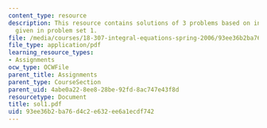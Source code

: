 ```yaml
---
content_type: resource
description: This resource contains solutions of 3 problems based on integral equations
  given in problem set 1.
file: /media/courses/18-307-integral-equations-spring-2006/93ee36b2ba76d4c2e632ee6a1ecdf742_sol1.pdf
file_type: application/pdf
learning_resource_types:
- Assignments
ocw_type: OCWFile
parent_title: Assignments
parent_type: CourseSection
parent_uid: 4abe0a22-8ee8-28be-92fd-8ac747e43f8d
resourcetype: Document
title: sol1.pdf
uid: 93ee36b2-ba76-d4c2-e632-ee6a1ecdf742
---
```

